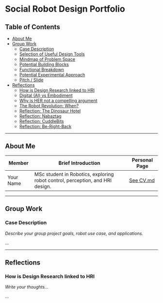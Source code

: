 # Social Robot Design Portfolio

## Table of Contents
- [About Me](#about-me)
- [Group Work](#group-work)
  - [Case Description](#case-description)
  - [Selection of Useful Design Tools](#selection-of-useful-design-tools)
  - [Mindmap of Problem Space](#mindmap-of-problem-space)
  - [Potential Building Blocks](#potential-building-blocks)
  - [Functional Breakdown](#functional-breakdown)
  - [Potential Experimental Approach](#potential-experimental-approach)
  - [Pitch / Slide](#pitch--slide)
- [Reflections](#reflections)
  - [How is Design Research linked to HRI](#how-is-design-research-linked-to-hri)
  - [Digital (AI) vs Embodiment](#digital-ai-vs-embodiment)
  - [Why is HER not a compelling argument](#why-is-her-not-a-compelling-argument)
  - [The Robot Revolution: When?](#the-robot-revolution-when)
  - [Reflection: The Dinosaur Hotel](#reflection-the-dinosaur-hotel)
  - [Reflection: Nabaztag](#reflection-nabaztag)
  - [Reflection: CuddleBits](#reflection-cuddlebits)
  - [Reflection: Be-Right-Back](#reflection-be-right-back)

---

## About Me

| Member     | Brief Introduction                                                                                                  | Personal Page |
|------------|---------------------------------------------------------------------------------------------------------------------|---------------|
| Your Name  | MSc student in Robotics, exploring robot control, perception, and HRI design.                                       | [See CV.md]() |

---

## Group Work

### Case Description
_Describe your group project goals, robot use case, and applications._

...

---

## Reflections

### How is Design Research linked to HRI
_Write your thoughts..._

...

